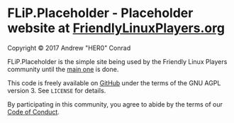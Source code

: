 # FLiP.Placeholder - Placeholder website at [FriendlyLinuxPlayers.org](https://FriendlyLinuxPlayers.org)

Copyright © 2017 Andrew "HER0" Conrad

FLiP.Placeholder is the simple site being used by the Friendly Linux Players
community until the [main one](https://github.com/FriendlyLinuxPlayers/flip.earth)
is done.

This code is freely available on
[GitHub](https://github.com/FriendlyLinuxPlayers/flip.placeholder) under the terms of
the GNU AGPL version 3. See `LICENSE` for details.

By participating in this community, you agree to abide by the terms of our
[Code of Conduct](https://friendlylinuxplayers.org/conduct).
